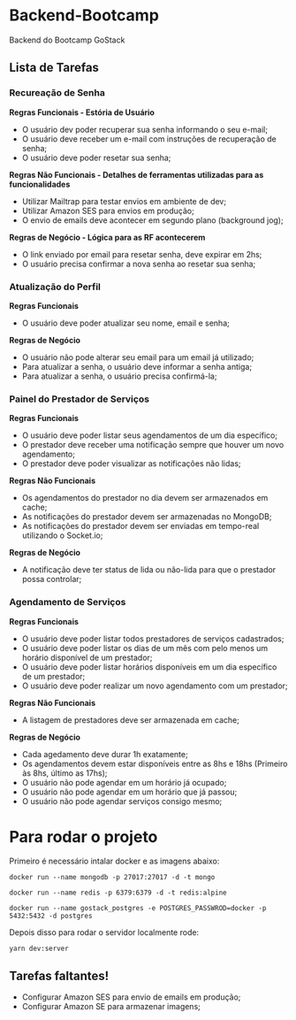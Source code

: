 # Backend-Bootcamp
Backend do Bootcamp GoStack

## Lista de Tarefas

### Recureação de Senha

**Regras Funcionais - Estória de Usuário**

 - O usuário dev poder recuperar sua senha informando o seu e-mail;
 - O usuário deve receber um e-mail com instruções de recuperação de senha;
 - O usuário deve poder resetar sua senha;

**Regras Não Funcionais - Detalhes de ferramentas utilizadas para as funcionalidades**

- Utilizar Mailtrap para testar envios em ambiente de dev;
- Utilizar Amazon SES para envios em produção;
- O envio de emails deve acontecer em segundo plano (background jog);

**Regras de Negócio - Lógica para as RF acontecerem**

- O link enviado por email para resetar senha, deve expirar em 2hs;
- O usuário precisa confirmar a nova senha ao resetar sua senha;

### Atualização do Perfil

**Regras Funcionais**

- O usuário deve poder atualizar seu nome, email e senha;

**Regras de Negócio**

- O usuário não pode alterar seu email para um email já utilizado;
- Para atualizar a senha, o usuário deve informar a senha antiga;
- Para atualizar a senha, o usuário precisa confirmá-la;

### Painel do Prestador de Serviços

**Regras Funcionais**

- O usuário deve poder listar seus agendamentos de um dia específico;
- O prestador deve receber uma notificação sempre que houver um novo agendamento;
- O prestador deve poder visualizar as notificações não lidas;

**Regras Não Funcionais**

- Os agendamentos do prestador no dia devem ser armazenados em cache;
- As notificações do prestador devem ser armazenadas no MongoDB;
- As notificações do prestador devem ser enviadas em tempo-real utilizando o Socket.io;


**Regras de Negócio**

- A notificação deve ter status de lida ou não-lida para que o prestador possa controlar;

### Agendamento de Serviços

**Regras Funcionais**

- O usuário deve poder listar todos prestadores de serviços cadastrados;
- O usuário deve poder listar os dias de um mês com pelo menos um horário disponível de um prestador;
- O usuário deve poder listar horários disponíveis em um dia específico de um prestador;
- O usuário deve poder realizar um novo agendamento com um prestador;

**Regras Não Funcionais**

- A listagem de prestadores deve ser armazenada em cache;

**Regras de Negócio**

- Cada agedamento deve durar 1h exatamente;
- Os agendamentos devem estar disponíveis entre as 8hs e 18hs (Primeiro às 8hs, último as 17hs);
- O usuário não pode agendar em um horário já ocupado;
- O usuário não pode agendar em um horário que já passou;
- O usuário não pode agendar serviços consigo mesmo;


# Para rodar o projeto

Primeiro é necessário intalar docker e as imagens abaixo:

```
docker run --name mongodb -p 27017:27017 -d -t mongo
```
```
docker run --name redis -p 6379:6379 -d -t redis:alpine
```
```
docker run --name gostack_postgres -e POSTGRES_PASSWROD=docker -p 5432:5432 -d postgres
```

Depois disso para rodar o servidor localmente rode:

```
yarn dev:server
```

## Tarefas faltantes!
- Configurar Amazon SES para envio de emails em produção;
- Configurar Amazon SE para armazenar imagens;
